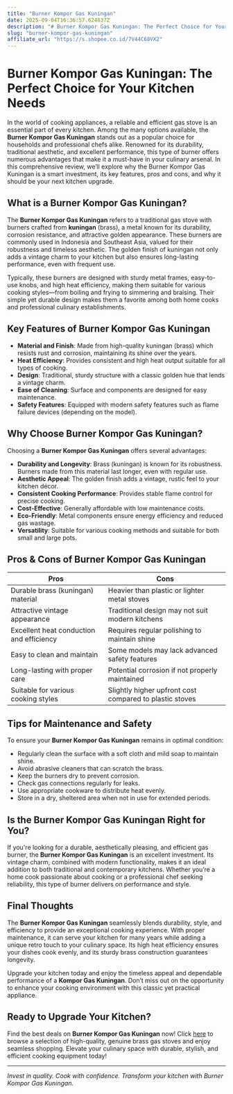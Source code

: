 ```yaml
---
title: "Burner Kompor Gas Kuningan"
date: 2025-09-04T16:36:57.624837Z
description: "# Burner Kompor Gas Kuningan: The Perfect Choice for Your Kitchen Needs..."
slug: "burner-kompor-gas-kuningan"
affiliate_url: "https://s.shopee.co.id/7V44C68VX2"
---
```

# Burner Kompor Gas Kuningan: The Perfect Choice for Your Kitchen Needs

In the world of cooking appliances, a reliable and efficient gas stove is an essential part of every kitchen. Among the many options available, the **Burner Kompor Gas Kuningan** stands out as a popular choice for households and professional chefs alike. Renowned for its durability, traditional aesthetic, and excellent performance, this type of burner offers numerous advantages that make it a must-have in your culinary arsenal. In this comprehensive review, we’ll explore why the Burner Kompor Gas Kuningan is a smart investment, its key features, pros and cons, and why it should be your next kitchen upgrade.

## What is a Burner Kompor Gas Kuningan?

The **Burner Kompor Gas Kuningan** refers to a traditional gas stove with burners crafted from **kuningan** (brass), a metal known for its durability, corrosion resistance, and attractive golden appearance. These burners are commonly used in Indonesia and Southeast Asia, valued for their robustness and timeless aesthetic. The golden finish of kuningan not only adds a vintage charm to your kitchen but also ensures long-lasting performance, even with frequent use.

Typically, these burners are designed with sturdy metal frames, easy-to-use knobs, and high heat efficiency, making them suitable for various cooking styles—from boiling and frying to simmering and braising. Their simple yet durable design makes them a favorite among both home cooks and professional culinary establishments.

## Key Features of Burner Kompor Gas Kuningan

- **Material and Finish**: Made from high-quality kuningan (brass) which resists rust and corrosion, maintaining its shine over the years.
- **Heat Efficiency**: Provides consistent and high heat output suitable for all types of cooking.
- **Design**: Traditional, sturdy structure with a classic golden hue that lends a vintage charm.
- **Ease of Cleaning**: Surface and components are designed for easy maintenance.
- **Safety Features**: Equipped with modern safety features such as flame failure devices (depending on the model).

## Why Choose Burner Kompor Gas Kuningan?

Choosing a **Burner Kompor Gas Kuningan** offers several advantages:

- **Durability and Longevity**: Brass (kuningan) is known for its robustness. Burners made from this material last longer, even with regular use.
- **Aesthetic Appeal**: The golden finish adds a vintage, rustic feel to your kitchen décor.
- **Consistent Cooking Performance**: Provides stable flame control for precise cooking.
- **Cost-Effective**: Generally affordable with low maintenance costs.
- **Eco-Friendly**: Metal components ensure energy efficiency and reduced gas wastage.
- **Versatility**: Suitable for various cooking methods and suitable for both small and large pots.

## Pros & Cons of Burner Kompor Gas Kuningan

| **Pros** | **Cons** |
|---|---|
| Durable brass (kuningan) material | Heavier than plastic or lighter metal stoves |
| Attractive vintage appearance | Traditional design may not suit modern kitchens |
| Excellent heat conduction and efficiency | Requires regular polishing to maintain shine |
| Easy to clean and maintain | Some models may lack advanced safety features |
| Long-lasting with proper care | Potential corrosion if not properly maintained |
| Suitable for various cooking styles | Slightly higher upfront cost compared to plastic stoves |

## Tips for Maintenance and Safety

To ensure your **Burner Kompor Gas Kuningan** remains in optimal condition:

- Regularly clean the surface with a soft cloth and mild soap to maintain shine.
- Avoid abrasive cleaners that can scratch the brass.
- Keep the burners dry to prevent corrosion.
- Check gas connections regularly for leaks.
- Use appropriate cookware to distribute heat evenly.
- Store in a dry, sheltered area when not in use for extended periods.

## Is the Burner Kompor Gas Kuningan Right for You?

If you're looking for a durable, aesthetically pleasing, and efficient gas burner, the **Burner Kompor Gas Kuningan** is an excellent investment. Its vintage charm, combined with modern functionality, makes it an ideal addition to both traditional and contemporary kitchens. Whether you’re a home cook passionate about cooking or a professional chef seeking reliability, this type of burner delivers on performance and style.

## Final Thoughts

The **Burner Kompor Gas Kuningan** seamlessly blends durability, style, and efficiency to provide an exceptional cooking experience. With proper maintenance, it can serve your kitchen for many years while adding a unique retro touch to your culinary space. Its high heat efficiency ensures your dishes cook evenly, and its sturdy brass construction guarantees longevity.

Upgrade your kitchen today and enjoy the timeless appeal and dependable performance of a **Kompor Gas Kuningan**. Don’t miss out on the opportunity to enhance your cooking environment with this classic yet practical appliance.

## Ready to Upgrade Your Kitchen?

Find the best deals on **Burner Kompor Gas Kuningan** now! Click [here](https://s.shopee.co.id/7V44C68VX2) to browse a selection of high-quality, genuine brass gas stoves and enjoy seamless shopping. Elevate your culinary space with durable, stylish, and efficient cooking equipment today!

---

*Invest in quality. Cook with confidence. Transform your kitchen with Burner Kompor Gas Kuningan.*